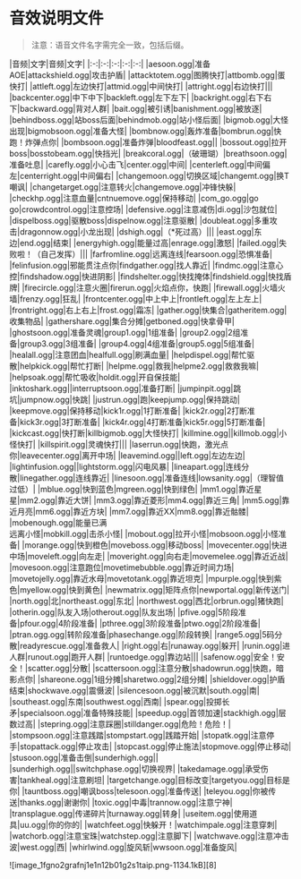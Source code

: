 # 音效说明文件

> 注意：语音文件名字需完全一致，包括后缀。

|音频|文字|音频|文字|
|:-:|:-:|:-:|:-:|:-:|
|aesoon.ogg|准备AOE|attackshield.ogg|攻击护盾|
|attacktotem.ogg|图腾快打|attbomb.ogg|蛋快打|
|attleft.ogg|左边快打|attmid.ogg|中间快打|
|attright.ogg|右边快打|||
|backcenter.ogg|中下中下|backleft.ogg|左下左下|
|backright.ogg|右下右下|backward.ogg|背对人群|
|bait.ogg|被引诱|banishment.ogg|被放逐|
|behindboss.ogg|站boss后面|behindmob.ogg|站小怪后面|
|bigmob.ogg|大怪出现|bigmobsoon.ogg|准备大怪|
|bombnow.ogg|轰炸准备|bombrun.ogg|快跑！炸弹点你|
|bombsoon.ogg|准备炸弹|bloodfeast.ogg||
|bossout.ogg|拉开boss|bosstobeam.ogg|快挡光|
|breakcoral.ogg|（破珊瑚）|breathsoon.ogg|准备吐息|
|carefly.ogg|小心击飞|center.ogg|中间|
|centerleft.ogg|中间偏左|centerright.ogg|中间偏右|
|changemoon.ogg|切换区域|changemt.ogg|换T嘲讽|
|changetarget.ogg|注意转火|changemove.ogg|冲锋快躲|
|checkhp.ogg|注意血量|cntnuemove.ogg|保持移动|
|com_go.ogg|go go|crowdcontrol.ogg|注意控场|
|defensive.ogg|注意减伤|di.ogg|沙包就位|
|dispelboss.ogg|驱散boss|dispelnow.ogg|注意驱散|
|doubleat.ogg|多重攻击|dragonnow.ogg|小龙出现|
|dshigh.ogg|（*死过高）|||
|east.ogg|东边|end.ogg|结束|
|energyhigh.ogg|能量过高|enrage.ogg|激怒|
|failed.ogg|失败啦！（自己发挥）|||
|farfromline.ogg|远离连线|fearsoon.ogg|恐惧准备|
|felinfusion.ogg|邪能贯注点你|findgather.ogg|找人靠近|
|findmc.ogg|注意心控|findshadow.ogg|快进阴影|
|findshelter.ogg|快找掩体|findshield.ogg|快找盾牌|
|firecircle.ogg|注意火圈|firerun.ogg|火焰点你，快跑|
|firewall.ogg|火墙火墙|frenzy.ogg|狂乱|
|frontcenter.ogg|中上中上|frontleft.ogg|左上左上|
|frontright.ogg|右上右上|frost.ogg|霜冻|
|gather.ogg|快集合|gatheritem.ogg|收集物品|
|gathershare.ogg|集合分摊|getboned.ogg|快拿骨甲|
|ghostsoon.ogg|准备灵魂|group1.ogg|1组准备|
|group2.ogg|2组准备|group3.ogg|3组准备|
|group4.ogg|4组准备|group5.ogg|5组准备|
|healall.ogg|注意团血|healfull.ogg|刷满血量|
|helpdispel.ogg|帮忙驱散|helpkick.ogg|帮忙打断|
|helpme.ogg|救我|helpme2.ogg|救救我嘛|
|helpsoak.ogg|帮忙吸收|holdit.ogg|开自保技能|
|inktoshark.ogg||interruptsoon.ogg|准备打断|
|jumpinpit.ogg|跳坑|jumpnow.ogg|快跳|
|justrun.ogg|跑|keepjump.ogg|保持跳动|
|keepmove.ogg|保持移动|kick1r.ogg|1打断准备|
|kick2r.ogg|2打断准备|kick3r.ogg|3打断准备|
|kick4r.ogg|4打断准备|kick5r.ogg|5打断准备|
|kickcast.ogg|快打断|killbigmob.ogg|大怪快打|
|killmine.ogg||killmob.ogg|小怪快打|
|killspirit.ogg|灵魂快打|||
|laserrun.ogg|快跑，激光点你|leavecenter.ogg|离开中场|
|leavemind.ogg||left.ogg|左边左边|
|lightinfusion.ogg||lightstorm.ogg|闪电风暴|
|lineapart.ogg|连线分散|linegather.ogg|连线靠近|
|linesoon.ogg|准备连线|lowsanity.ogg|（理智值过低）|
|mblue.ogg|快到蓝色|mgreen.ogg|快到绿色|
|mm1.ogg|靠近星星|mm2.ogg|靠近大饼|
|mm3.ogg|靠近菱形|mm4.ogg|靠近三角|
|mm5.ogg|靠近月亮|mm6.ogg|靠近方块|
|mm7.ogg|靠近XX|mm8.ogg|靠近骷髅|
|mobenough.ogg|能量已满<br>远离小怪|mobkill.ogg|击杀小怪|
|mobout.ogg|拉开小怪|mobsoon.ogg|小怪准备|
|morange.ogg|快到橙色|moveboss.ogg|移动boss|
|movecenter.ogg|快进中场|moveleft.ogg|向左走|
|moveright.ogg|向右走|movemelee.ogg|靠近近战|
|movesoon.ogg|注意跑位|movetimebubble.ogg|靠近时间力场|
|movetojelly.ogg|靠近水母|movetotank.ogg|靠近坦克|
|mpurple.ogg|快到紫色|myellow.ogg|快到黄色|
|newmatrix.ogg|矩阵点你|newportal.ogg|新传送门|
|north.ogg|北|northeast.ogg|东北|
|northwest.ogg|西北|orbrun.ogg|猪快跑|
|otherin.ogg|队友入场|otherout.ogg|队友出场|
|pfive.ogg|5阶段准备|pfour.ogg|4阶段准备|
|pthree.ogg|3阶段准备|ptwo.ogg|2阶段准备|
|ptran.ogg.ogg|转阶段准备|phasechange.ogg|阶段转换|
|range5.ogg|5码分散|readyrescue.ogg|准备救人|
|right.ogg|右|runaway.ogg|躲开|
|runin.ogg|进人群|runout.ogg|跑开人群|
|runtoedge.ogg|靠边站|||
|safenow.ogg|安全！安全！|scatter.ogg|分散|
|scattersoon.ogg|注意分散|shadowrun.ogg|快跑，暗影点你|
|shareone.ogg|1组分摊|sharetwo.ogg|2组分摊|
|shieldover.ogg|护盾结束|shockwave.ogg|震慑波|
|silencesoon.ogg|被沉默|south.ogg|南|
|southeast.ogg|东南|southwest.ogg|西南|
|spear.ogg|投掷长矛|specialsoon.ogg|准备特殊技能|
|speedup.ogg|首领加速|stackhigh.ogg|层数过高|
|stepring.ogg|注意踩圈|stilldanger.ogg|危险！危险！|
|stompsoon.ogg|注意践踏|stompstart.ogg|践踏开始|
|stopatk.ogg|注意停手|stopattack.ogg|停止攻击|
|stopcast.ogg|停止施法|stopmove.ogg|停止移动|
|stusoon.ogg|准备击倒|sunderhigh.ogg||
|sunderhigh.ogg||switchphase.ogg|切换视界|
|takedamage.ogg|承受伤害|tankheal.ogg|注意刷坦|
|targetchange.ogg|目标改变|targetyou.ogg|目标是你|
|tauntboss.ogg|嘲讽boss|telesoon.ogg|准备传送|
|teleyou.ogg|你被传送|thanks.ogg|谢谢你|
|toxic.ogg|中毒|trannow.ogg|注意宁神|
|transplague.ogg|传递碎片|turnaway.ogg|转身|
|useitem.ogg|使用道具|uu.ogg|你的你的|
|watchfeet.ogg|快躲开！|watchimpale.ogg|注意穿刺|
|watchorb.ogg|注意宝珠|watchstep.ogg|注意脚下|
|watchwave.ogg|注意冲击波|west.ogg|西|
|whirlwind.ogg|旋风斩|wwsoon.ogg|准备旋风|

![image_1fgno2grafnj1e1n12b01g2s1taip.png-1134.1kB][8]